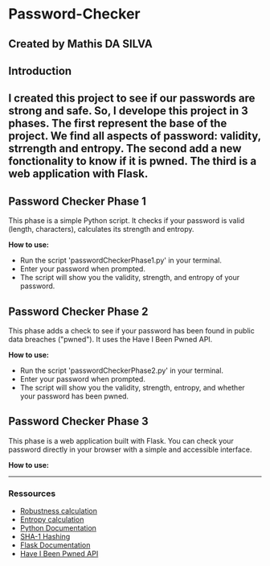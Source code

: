 # Password-Checker
Created by Mathis DA SILVA
---

## Introduction 
I created this project to see if our passwords are strong and safe. So, I develope this project in 3 phases.
The first represent the base of the project. We find all aspects of password: validity, strrength and entropy. The second add a new fonctionality to know if it is pwned. The third is a web application with Flask.
---

## Password Checker Phase 1
This phase is a simple Python script.
It checks if your password is valid (length, characters), calculates its strength and entropy.

**How to use:**

- Run the script 'passwordCheckerPhase1.py' in your terminal.
- Enter your password when prompted.
- The script will show you the validity, strength, and entropy of your password.

## Password Checker Phase 2
This phase adds a check to see if your password has been found in public data breaches ("pwned").
It uses the Have I Been Pwned API.

**How to use:**

- Run the script 'passwordCheckerPhase2.py' in your terminal.
- Enter your password when prompted.
- The script will show you the validity, strength, entropy, and whether your password has been pwned.

## Password Checker Phase 3
This phase is a web application built with Flask.
You can check your password directly in your browser with a simple and accessible interface.

**How to use:**

---

### Ressources

- [Robustness calculation](https://fr.wikipedia.org/wiki/Robustesse_d%27un_mot_de_passe)
- [Entropy calculation](https://auth0.com/blog/defending-against-password-cracking-understanding-the-math/)
- [Python Documentation](https://gihub.com/Asabeneh/30-Days-Of-Python/tree/master)
- [SHA-1 Hashing](https://https://www.geeksforgeeks.org/java/sha-1-hash-in-java/)
- [Flask Documentation](https://github.com/Asabeneh/30-Days-Of-Python/blob/master/26_Day_Python_web/26_python_web.md#folder-structure)
- [Have I Been Pwned API](https://haveibeenpwned.com/API/v3)